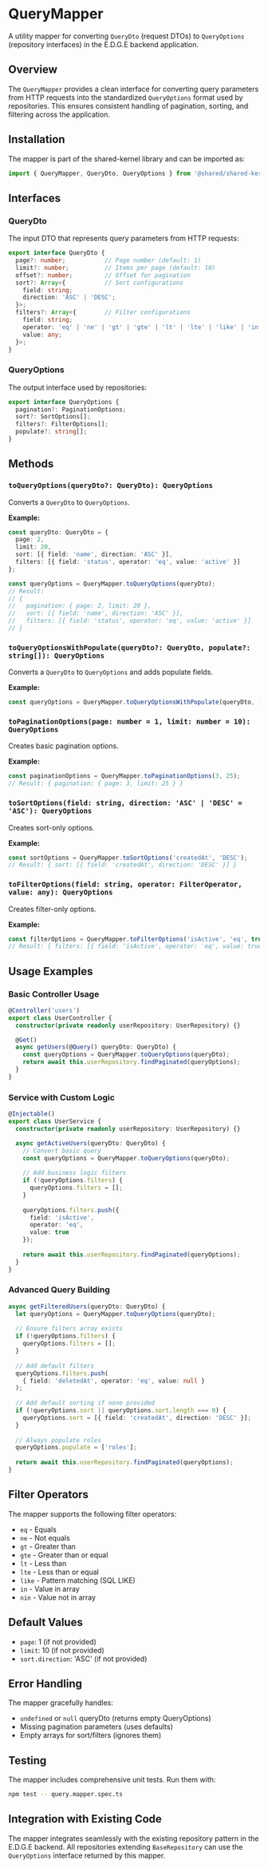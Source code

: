 # QueryMapper

A utility mapper for converting `QueryDto` (request DTOs) to `QueryOptions` (repository interfaces) in the E.D.G.E backend application.

## Overview

The `QueryMapper` provides a clean interface for converting query parameters from HTTP requests into the standardized `QueryOptions` format used by repositories. This ensures consistent handling of pagination, sorting, and filtering across the application.

## Installation

The mapper is part of the shared-kernel library and can be imported as:

```typescript
import { QueryMapper, QueryDto, QueryOptions } from '@shared/shared-kernel';
```

## Interfaces

### QueryDto
The input DTO that represents query parameters from HTTP requests:

```typescript
export interface QueryDto {
  page?: number;           // Page number (default: 1)
  limit?: number;          // Items per page (default: 10)
  offset?: number;         // Offset for pagination
  sort?: Array<{           // Sort configurations
    field: string;
    direction: 'ASC' | 'DESC';
  }>;
  filters?: Array<{        // Filter configurations
    field: string;
    operator: 'eq' | 'ne' | 'gt' | 'gte' | 'lt' | 'lte' | 'like' | 'in' | 'nin';
    value: any;
  }>;
}
```

### QueryOptions
The output interface used by repositories:

```typescript
export interface QueryOptions {
  pagination?: PaginationOptions;
  sort?: SortOptions[];
  filters?: FilterOptions[];
  populate?: string[];
}
```

## Methods

### `toQueryOptions(queryDto?: QueryDto): QueryOptions`

Converts a `QueryDto` to `QueryOptions`.

**Example:**
```typescript
const queryDto: QueryDto = {
  page: 2,
  limit: 20,
  sort: [{ field: 'name', direction: 'ASC' }],
  filters: [{ field: 'status', operator: 'eq', value: 'active' }]
};

const queryOptions = QueryMapper.toQueryOptions(queryDto);
// Result:
// {
//   pagination: { page: 2, limit: 20 },
//   sort: [{ field: 'name', direction: 'ASC' }],
//   filters: [{ field: 'status', operator: 'eq', value: 'active' }]
// }
```

### `toQueryOptionsWithPopulate(queryDto?: QueryDto, populate?: string[]): QueryOptions`

Converts a `QueryDto` to `QueryOptions` and adds populate fields.

**Example:**
```typescript
const queryOptions = QueryMapper.toQueryOptionsWithPopulate(queryDto, ['roles', 'permissions']);
```

### `toPaginationOptions(page: number = 1, limit: number = 10): QueryOptions`

Creates basic pagination options.

**Example:**
```typescript
const paginationOptions = QueryMapper.toPaginationOptions(3, 25);
// Result: { pagination: { page: 3, limit: 25 } }
```

### `toSortOptions(field: string, direction: 'ASC' | 'DESC' = 'ASC'): QueryOptions`

Creates sort-only options.

**Example:**
```typescript
const sortOptions = QueryMapper.toSortOptions('createdAt', 'DESC');
// Result: { sort: [{ field: 'createdAt', direction: 'DESC' }] }
```

### `toFilterOptions(field: string, operator: FilterOperator, value: any): QueryOptions`

Creates filter-only options.

**Example:**
```typescript
const filterOptions = QueryMapper.toFilterOptions('isActive', 'eq', true);
// Result: { filters: [{ field: 'isActive', operator: 'eq', value: true }] }
```

## Usage Examples

### Basic Controller Usage

```typescript
@Controller('users')
export class UserController {
  constructor(private readonly userRepository: UserRepository) {}

  @Get()
  async getUsers(@Query() queryDto: QueryDto) {
    const queryOptions = QueryMapper.toQueryOptions(queryDto);
    return await this.userRepository.findPaginated(queryOptions);
  }
}
```

### Service with Custom Logic

```typescript
@Injectable()
export class UserService {
  constructor(private readonly userRepository: UserRepository) {}

  async getActiveUsers(queryDto: QueryDto) {
    // Convert basic query
    const queryOptions = QueryMapper.toQueryOptions(queryDto);
    
    // Add business logic filters
    if (!queryOptions.filters) {
      queryOptions.filters = [];
    }
    
    queryOptions.filters.push({
      field: 'isActive',
      operator: 'eq',
      value: true
    });
    
    return await this.userRepository.findPaginated(queryOptions);
  }
}
```

### Advanced Query Building

```typescript
async getFilteredUsers(queryDto: QueryDto) {
  let queryOptions = QueryMapper.toQueryOptions(queryDto);
  
  // Ensure filters array exists
  if (!queryOptions.filters) {
    queryOptions.filters = [];
  }
  
  // Add default filters
  queryOptions.filters.push(
    { field: 'deletedAt', operator: 'eq', value: null }
  );
  
  // Add default sorting if none provided
  if (!queryOptions.sort || queryOptions.sort.length === 0) {
    queryOptions.sort = [{ field: 'createdAt', direction: 'DESC' }];
  }
  
  // Always populate roles
  queryOptions.populate = ['roles'];
  
  return await this.userRepository.findPaginated(queryOptions);
}
```

## Filter Operators

The mapper supports the following filter operators:

- `eq` - Equals
- `ne` - Not equals
- `gt` - Greater than
- `gte` - Greater than or equal
- `lt` - Less than
- `lte` - Less than or equal
- `like` - Pattern matching (SQL LIKE)
- `in` - Value in array
- `nin` - Value not in array

## Default Values

- `page`: 1 (if not provided)
- `limit`: 10 (if not provided)
- `sort.direction`: 'ASC' (if not provided)

## Error Handling

The mapper gracefully handles:
- `undefined` or `null` queryDto (returns empty QueryOptions)
- Missing pagination parameters (uses defaults)
- Empty arrays for sort/filters (ignores them)

## Testing

The mapper includes comprehensive unit tests. Run them with:

```bash
npm test -- query.mapper.spec.ts
```

## Integration with Existing Code

The mapper integrates seamlessly with the existing repository pattern in the E.D.G.E backend. All repositories extending `BaseRepository` can use the `QueryOptions` interface returned by this mapper.
